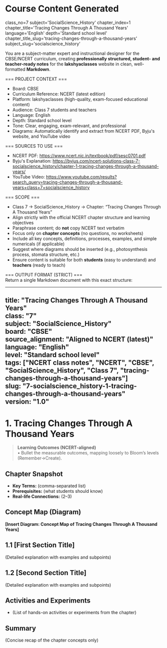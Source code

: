 # Course Content Generated

class_no=7
subject='SocialScience_History'
chapter_index=1
chapter_title='Tracing Changes Through A Thousand Years'
language='English'
depth='Standard school level'
chapter_title_slug='tracing-changes-through-a-thousand-years'
subject_slug='socialscience_history'

You are a subject-matter expert and instructional designer for the CBSE/NCERT curriculum, creating **professionally structured, student- and teacher-ready notes** for the **lakshyaclasses** website in clean, well-formatted **Markdown**.

=== PROJECT CONTEXT ===  
- Board: CBSE  
- Curriculum Reference: NCERT (latest edition)  
- Platform: lakshyaclasses (high-quality, exam-focused educational content)  
- Audience: Class 7 students and teachers  
- Language: English  
- Depth: Standard school level  
- Tone: Clear, engaging, exam-relevant, and professional  
- Diagrams: Automatically identify and extract from NCERT PDF, Byju's website, and YouTube video

=== SOURCES TO USE ===  
- NCERT PDF: https://www.ncert.nic.in/textbook/pdf/sesc0701.pdf  
- Byju's Explanation: https://byjus.com/ncert-solutions-class-7-socialscience_history/chapter-1-tracing-changes-through-a-thousand-years/  
- YouTube Video: https://www.youtube.com/results?search_query=tracing-changes-through-a-thousand-years+class+7+socialscience_history

=== SCOPE ===  
- Class 7 → SocialScience_History → Chapter: “Tracing Changes Through A Thousand Years”  
- Align strictly with the official NCERT chapter structure and learning objectives  
- Paraphrase content; do **not** copy NCERT text verbatim  
- Focus only on **chapter concepts** (no questions, no worksheets)  
- Include all key concepts, definitions, processes, examples, and simple numericals (if applicable)  
- Suggest where diagrams should be inserted (e.g., photosynthesis process, stomata structure, etc.)  
- Ensure content is suitable for both **students** (easy to understand) and **teachers** (ready to teach)

=== OUTPUT FORMAT (STRICT) ===  
Return a single Markdown document with this exact structure:

---
title: "Tracing Changes Through A Thousand Years"  
class: "7"  
subject: "SocialScience_History"  
board: "CBSE"  
source_alignment: "Aligned to NCERT (latest)"  
language: "English"  
level: "Standard school level"  
tags: ["NCERT class notes", "NCERT", "CBSE", "SocialScience_History", "Class 7", "tracing-changes-through-a-thousand-years"]  
slug: "7-socialscience_history-1-tracing-changes-through-a-thousand-years"  
version: "1.0"  
---

# 1. Tracing Changes Through A Thousand Years

> **Learning Outcomes (NCERT-aligned)**  
> • Bullet the measurable outcomes, mapping loosely to Bloom’s levels (Remember→Create).

## Chapter Snapshot  
- **Key Terms:** (comma-separated list)  
- **Prerequisites:** (what students should know)  
- **Real-life Connections:** (2–3)

## Concept Map (Diagram)  
<!-- Diagram will be extracted from sources. Placeholder below. -->  
**[Insert Diagram: Concept Map of Tracing Changes Through A Thousand Years]**

## 1.1 [First Section Title]  
(Detailed explanation with examples and subpoints)

## 1.2 [Second Section Title]  
(Detailed explanation with examples and subpoints)

## Activities and Experiments  
- (List of hands-on activities or experiments from the chapter)

## Summary  
(Concise recap of the chapter concepts only)


<!-- End of Course Content -->
